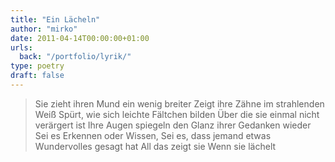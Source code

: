 ```yaml
---
title: "Ein Lächeln"
author: "mirko"
date: 2011-04-14T00:00:00+01:00
urls:
  back: "/portfolio/lyrik/"
type: poetry
draft: false
---
```


> Sie zieht ihren Mund ein wenig breiter
> Zeigt ihre Zähne im strahlenden Weiß
> Spürt, wie sich leichte Fältchen bilden
> Über die sie einmal nicht verärgert ist
> Ihre Augen spiegeln den Glanz ihrer Gedanken wieder
> Sei es Erkennen oder Wissen,
> Sei es, dass jemand etwas Wundervolles gesagt hat
> All das zeigt sie
> Wenn sie lächelt